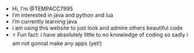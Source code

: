 - Hi, I’m @TEMPACC7995
- I’m interested in java and python and lua
- I’m currently learning java
- i am using this website to just look and admire others beautiful code
- ⚡ Fun fact: i have absolutely little to no knowledge of coding so sadly i am not gonnal make any apps (yet!)

<!---
TEMPACC7995/TEMPACC7995 is a ✨ special ✨ repository because its `README.md` (this file) appears on your GitHub profile.
You can click the Preview link to take a look at your changes.
--->
